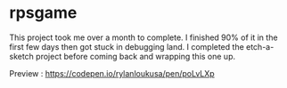 # rpsgame
This project took me over a month to complete. I finished 90% of it in the first few days then got stuck in debugging land. 
I completed the etch-a-sketch project before coming back and wrapping this one up.

Preview : https://codepen.io/rylanloukusa/pen/poLvLXp

